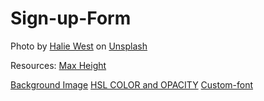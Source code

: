 # Sign-up-Form

Photo by <a href="https://unsplash.com/@haliewestphoto?utm_content=creditCopyText&utm_medium=referral&utm_source=unsplash">Halie West</a> on <a href="https://unsplash.com/photos/green-leaf-plant-in-close-up-photography-25xggax4bSA?utm_content=creditCopyText&utm_medium=referral&utm_source=unsplash">Unsplash</a>
  

  Resources:
[Max Height](https://stackoverflow.com/questions/27612931/styling-html-and-body-selector-to-height-100-vs-using-100vh)
  
[Background Image](https://www.youtube.com/watch?v=zHZRFwWQt2w)
[HSL COLOR and OPACITY](https://www.w3schools.com/cssref/func_hsla.php)
[Custom-font](https://www.w3schools.com/css/css3_fonts.asp)